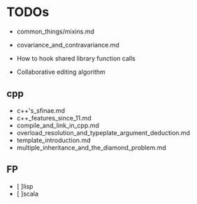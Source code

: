 # TODOs

* common_things/mixins.md

* covariance_and_contravariance.md

* How to hook shared library function calls

* Collaborative editing algorithm
## cpp
* c++'s_sfinae.md
* c++_features_since_11.md
* compile_and_link_in_cpp.md
* overload_resolution_and_typeplate_argument_deduction.md
* template_introduction.md
* multiple_inheritance_and_the_diamond_problem.md

## FP
* [ ]lisp
* [ ]scala
